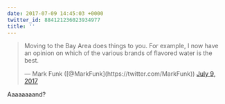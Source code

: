 ```yaml
---
date: 2017-07-09 14:45:03 +0000
twitter_id: 884121236023934977
title: ''
---
```


<blockquote class="twitter-tweet"><p lang="en" dir="ltr">Moving to the Bay Area does things to you.  For example, I now have an opinion on which of the various brands of flavored water is the best.</p>&mdash; Mark Funk ([@MarkFunk](https://twitter.com/MarkFunk)) <a href="https://twitter.com/MarkFunk/status/884118299344109568?ref_src=twsrc%5Etfw">July 9, 2017</a></blockquote>
<script async src="https://platform.twitter.com/widgets.js" charset="utf-8"></script>

Aaaaaaaand?
